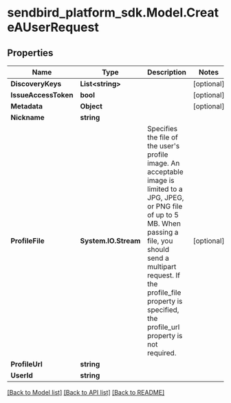 
# sendbird_platform_sdk.Model.CreateAUserRequest

## Properties

Name | Type | Description | Notes
------------ | ------------- | ------------- | -------------
**DiscoveryKeys** | **List&lt;string&gt;** |  | [optional] 
**IssueAccessToken** | **bool** |  | [optional] 
**Metadata** | **Object** |  | [optional] 
**Nickname** | **string** |  | 
**ProfileFile** | **System.IO.Stream** | Specifies the file of the user&#39;s profile image. An acceptable image is limited to a JPG, JPEG, or PNG file of up to 5 MB. When passing a file, you should send a multipart request. If the profile_file property is specified, the profile_url property is not required. | [optional] 
**ProfileUrl** | **string** |  | 
**UserId** | **string** |  | 

[[Back to Model list]](../README.md#documentation-for-models)
[[Back to API list]](../README.md#documentation-for-api-endpoints)
[[Back to README]](../README.md)

